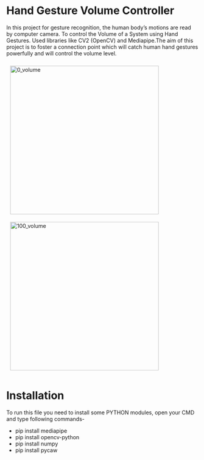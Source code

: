 # Hand Gesture Volume Controller

In this project for gesture recognition, the human body’s motions are read by computer camera. To control the Volume of a System using Hand
Gestures. Used libraries like CV2 (OpenCV) and Mediapipe.The aim of this project is to foster a connection point which will catch human hand
gestures powerfully and will control the volume level.


<img width="390" alt="0_volume" style="margin :10px;" src="https://user-images.githubusercontent.com/95951885/182840878-800bfff4-3ee2-4c53-9205-f65972777119.png">      <img width="390" alt="100_volume" style="margin :10px;"  src="https://user-images.githubusercontent.com/95951885/182841007-4ac64510-e2c4-4455-9676-684d6b6a43b5.png">




# Installation
To run this file you need to install some PYTHON modules, open your CMD and type following commands-

* pip install mediapipe
* pip install opencv-python
* pip install numpy
* pip install pycaw
